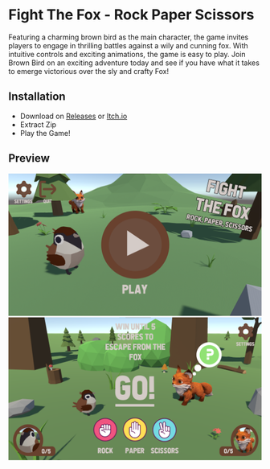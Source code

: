 # Fight The Fox - Rock Paper Scissors
Featuring a charming brown bird as the main character, the game invites players to engage in thrilling battles against a wily and cunning fox. With intuitive controls and exciting animations, the game is easy to play. Join Brown Bird on an exciting adventure today and see if you have what it takes to emerge victorious over the sly and crafty Fox!

## Installation
- Download on [Releases](https://github.com/zidanzett/RPS-Fight-The-Fox/releases) or [Itch.io](https://zidanzett.itch.io/fight-the-fox-rock-paper-scissors)
- Extract Zip
- Play the Game!

## Preview
![ScreenShot1](https://github.com/zidanzett/RPS-Fight-The-Fox/blob/ss/Screenshots/SS%20(1).png?raw=true "SS1")
![ScreenShot1](https://github.com/zidanzett/RPS-Fight-The-Fox/blob/ss/Screenshots/SS%20(2).png?raw=true "SS1")

